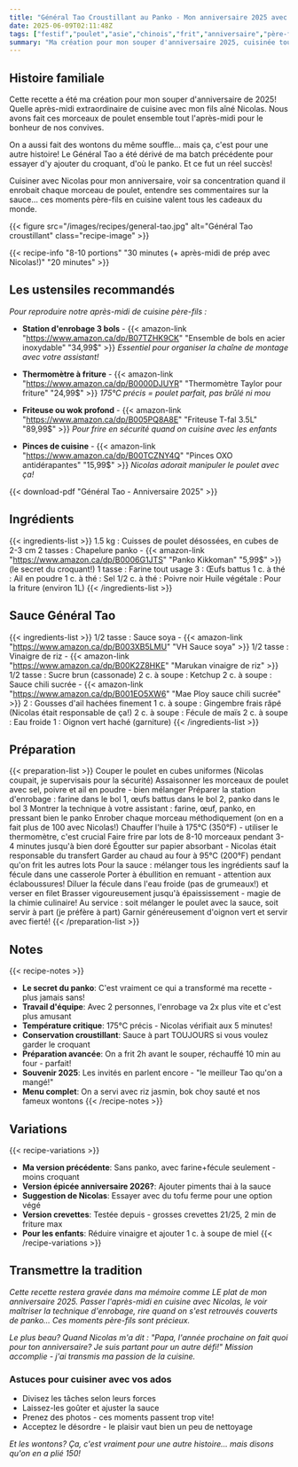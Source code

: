 ```yaml
---
title: "Général Tao Croustillant au Panko - Mon anniversaire 2025 avec Nicolas"
date: 2025-06-09T02:11:48Z
tags: ["festif","poulet","asie","chinois","frit","anniversaire","père-fils"]
summary: "Ma création pour mon souper d'anniversaire 2025, cuisinée tout l'après-midi avec mon fils aîné Nicolas. Le panko a transformé cette recette en réel succès!"
---
```


## Histoire familiale

Cette recette a été ma création pour mon souper d'anniversaire de 2025! Quelle après-midi extraordinaire de cuisine avec mon fils aîné Nicolas. Nous avons fait ces morceaux de poulet ensemble tout l'après-midi pour le bonheur de nos convives. 

On a aussi fait des wontons du même souffle... mais ça, c'est pour une autre histoire! Le Général Tao a été dérivé de ma batch précédente pour essayer d'y ajouter du croquant, d'où le panko. Et ce fut un réel succès! 

Cuisiner avec Nicolas pour mon anniversaire, voir sa concentration quand il enrobait chaque morceau de poulet, entendre ses commentaires sur la sauce... ces moments père-fils en cuisine valent tous les cadeaux du monde.

<!--more-->

{{< figure src="/images/recipes/general-tao.jpg" alt="Général Tao croustillant" class="recipe-image" >}}

{{< recipe-info "8-10 portions" "30 minutes (+ après-midi de prép avec Nicolas!)" "20 minutes" >}}

## Les ustensiles recommandés

*Pour reproduire notre après-midi de cuisine père-fils :*

- **Station d'enrobage 3 bols** - {{< amazon-link "https://www.amazon.ca/dp/B07TZHK9CK" "Ensemble de bols en acier inoxydable" "34,99$" >}}
  *Essentiel pour organiser la chaîne de montage avec votre assistant!*

- **Thermomètre à friture** - {{< amazon-link "https://www.amazon.ca/dp/B0000DJUYR" "Thermomètre Taylor pour friture" "24,99$" >}}
  *175°C précis = poulet parfait, pas brûlé ni mou*

- **Friteuse ou wok profond** - {{< amazon-link "https://www.amazon.ca/dp/B005PQ8A8E" "Friteuse T-fal 3.5L" "89,99$" >}}
  *Pour frire en sécurité quand on cuisine avec les enfants*

- **Pinces de cuisine** - {{< amazon-link "https://www.amazon.ca/dp/B00TCZNY4Q" "Pinces OXO antidérapantes" "15,99$" >}}
  *Nicolas adorait manipuler le poulet avec ça!*

{{< download-pdf "Général Tao - Anniversaire 2025" >}}

## Ingrédients

{{< ingredients-list >}}
1.5 kg : Cuisses de poulet désossées, en cubes de 2-3 cm
2 tasses : Chapelure panko - {{< amazon-link "https://www.amazon.ca/dp/B0006G1JTS" "Panko Kikkoman" "5,99$" >}} (le secret du croquant!)
1 tasse : Farine tout usage
3 : Œufs battus
1 c. à thé : Ail en poudre
1 c. à thé : Sel
1/2 c. à thé : Poivre noir
Huile végétale : Pour la friture (environ 1L)
{{< /ingredients-list >}}

## Sauce Général Tao

{{< ingredients-list >}}
1/2 tasse : Sauce soya - {{< amazon-link "https://www.amazon.ca/dp/B003XB5LMU" "VH Sauce soya" >}}
1/2 tasse : Vinaigre de riz - {{< amazon-link "https://www.amazon.ca/dp/B00K2Z8HKE" "Marukan vinaigre de riz" >}}
1/2 tasse : Sucre brun (cassonade)
2 c. à soupe : Ketchup
2 c. à soupe : Sauce chili sucrée - {{< amazon-link "https://www.amazon.ca/dp/B001EO5XW6" "Mae Ploy sauce chili sucrée" >}}
2 : Gousses d'ail hachées finement
1 c. à soupe : Gingembre frais râpé (Nicolas était responsable de ça!)
2 c. à soupe : Fécule de maïs
2 c. à soupe : Eau froide
1 : Oignon vert haché (garniture)
{{< /ingredients-list >}}

## Préparation

{{< preparation-list >}}
Couper le poulet en cubes uniformes (Nicolas coupait, je supervisais pour la sécurité)
Assaisonner les morceaux de poulet avec sel, poivre et ail en poudre - bien mélanger
Préparer la station d'enrobage : farine dans le bol 1, œufs battus dans le bol 2, panko dans le bol 3
Montrer la technique à votre assistant : farine, œuf, panko, en pressant bien le panko
Enrober chaque morceau méthodiquement (on en a fait plus de 100 avec Nicolas!)
Chauffer l'huile à 175°C (350°F) - utiliser le thermomètre, c'est crucial
Faire frire par lots de 8-10 morceaux pendant 3-4 minutes jusqu'à bien doré
Égoutter sur papier absorbant - Nicolas était responsable du transfert
Garder au chaud au four à 95°C (200°F) pendant qu'on frit les autres lots
Pour la sauce : mélanger tous les ingrédients sauf la fécule dans une casserole
Porter à ébullition en remuant - attention aux éclaboussures!
Diluer la fécule dans l'eau froide (pas de grumeaux!) et verser en filet
Brasser vigoureusement jusqu'à épaississement - magie de la chimie culinaire!
Au service : soit mélanger le poulet avec la sauce, soit servir à part (je préfère à part)
Garnir généreusement d'oignon vert et servir avec fierté!
{{< /preparation-list >}}

## Notes

{{< recipe-notes >}}
- **Le secret du panko**: C'est vraiment ce qui a transformé ma recette - plus jamais sans!
- **Travail d'équipe**: Avec 2 personnes, l'enrobage va 2x plus vite et c'est plus amusant
- **Température critique**: 175°C précis - Nicolas vérifiait aux 5 minutes!
- **Conservation croustillant**: Sauce à part TOUJOURS si vous voulez garder le croquant
- **Préparation avancée**: On a frit 2h avant le souper, réchauffé 10 min au four - parfait!
- **Souvenir 2025**: Les invités en parlent encore - "le meilleur Tao qu'on a mangé!"
- **Menu complet**: On a servi avec riz jasmin, bok choy sauté et nos fameux wontons
{{< /recipe-notes >}}

## Variations

{{< recipe-variations >}}
- **Ma version précédente**: Sans panko, avec farine+fécule seulement - moins croquant
- **Version épicée anniversaire 2026?**: Ajouter piments thai à la sauce
- **Suggestion de Nicolas**: Essayer avec du tofu ferme pour une option végé
- **Version crevettes**: Testée depuis - grosses crevettes 21/25, 2 min de friture max
- **Pour les enfants**: Réduire vinaigre et ajouter 1 c. à soupe de miel
{{< /recipe-variations >}}

## Transmettre la tradition

*Cette recette restera gravée dans ma mémoire comme LE plat de mon anniversaire 2025. Passer l'après-midi en cuisine avec Nicolas, le voir maîtriser la technique d'enrobage, rire quand on s'est retrouvés couverts de panko... Ces moments père-fils sont précieux.*

*Le plus beau? Quand Nicolas m'a dit : "Papa, l'année prochaine on fait quoi pour ton anniversaire? Je suis partant pour un autre défi!" Mission accomplie - j'ai transmis ma passion de la cuisine.*

### Astuces pour cuisiner avec vos ados
- Divisez les tâches selon leurs forces
- Laissez-les goûter et ajuster la sauce
- Prenez des photos - ces moments passent trop vite!
- Acceptez le désordre - le plaisir vaut bien un peu de nettoyage

*Et les wontons? Ça, c'est vraiment pour une autre histoire... mais disons qu'on en a plié 150!*
